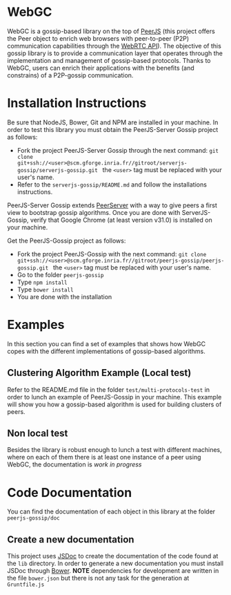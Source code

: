 # WebGC
WebGC is a gossip-based library on the top of [PeerJS](http://peerjs.com/) (this project 
offers the Peer object to enrich web browsers with peer-to-peer (P2P) communication 
capabilities through the [WebRTC API](http://www.webrtc.org/)). The objective of this 
gossip library is to provide a communication layer that operates through the 
implementation and management of gossip-based protocols. Thanks to WebGC, users can 
enrich their applications with the benefits (and constrains) of a P2P-gossip communication.

# Installation Instructions
Be sure that NodeJS, Bower, Git and NPM are installed in your machine. In order to test this 
library you must obtain the PeerJS-Server Gossip project as follows:

- Fork the project PeerJS-Server Gossip through the next command: ``` git clone               
  git+ssh://<user>@scm.gforge.inria.fr//gitroot/serverjs-gossip/serverjs-gossip.git  ```
  the ``` <user> ``` tag must be replaced with your user's name.
- Refer to the ``` serverjs-gossip/README.md ``` and follow the installations instructions.

PeerJS-Server Gossip extends [PeerServer](https://github.com/peers/peerjs-server) with a way 
to give peers a first view to bootstrap gossip algorithms. Once you are done with ServerJS-Gossip, verify that Google Chrome (at least version v31.0) is installed on your machine.

Get the PeerJS-Gossip project as follows:

- Fork the project PeerJS-Gossip with the next command: ``` git clone 
  git+ssh://<user>@scm.gforge.inria.fr//gitroot/peerjs-gossip/peerjs-gossip.git  ``` the 
  ``` <user> ``` tag must be replaced with your user's name.
- Go to the folder ```peerjs-gossip```
- Type ``` npm install ```
- Type ``` bower install ```
- You are done with the installation


# Examples
In this section you can find a set of examples that shows how WebGC copes with the different
implementations of gossip-based algorithms.

## Clustering Algorithm Example (Local test)
Refer to the README.md file in the folder ``` test/multi-protocols-test ``` in order to lunch 
an example of PeerJS-Gossip in your machine. This example will show you how a gossip-based algorithm is used
for building clusters of peers.

## Non local test
Besides the library is robust enough to lunch a test with different machines, where on each of them 
there is at least one instance of a peer using WebGC, the documentation is *work in progress*

# Code Documentation
You can find the documentation of each object in this library at the folder ```peerjs-gossip/doc ```

## Create a new documentation
This project uses [JSDoc](https://github.com/jsdoc3/jsdoc) to create the documentation of the code
found at the ```lib``` directory. In order to generate a new documentation you must install JSDoc
through [Bower](http://bower.io/). **NOTE** dependencies for development are written in the file
```bower.json``` but there is not any task for the generation at ```Gruntfile.js```